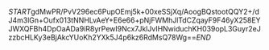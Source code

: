 $START$gdMwPR/PvV296ec6PupOEmj5k+00xeSSjXq/AoogBQstootQQY2+/dJ4m3lGn+Oufx013tNNHLvAeY+E6e66+pNjFWMhJlTdCZqayF9F46yX258EYJWXQFBh4DpOaADa9iR8yrPewI9Ncx7JklJvIHNwiduchKH039opL3Guyr2eJzzbcHLKy3eBjAkcYUoKh2YXk5J4p6kz6RdMsQ78Wg==$END$